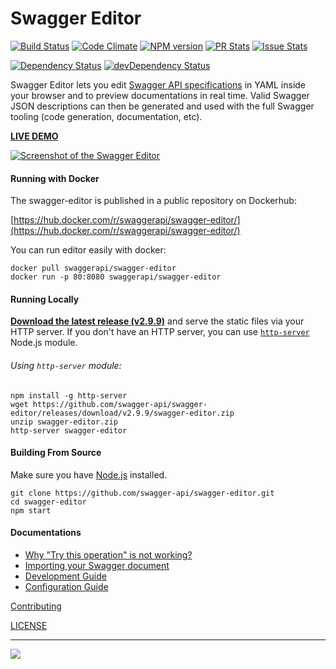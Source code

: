 # Swagger Editor

[![Build Status](https://travis-ci.org/swagger-api/swagger-editor.svg?branch=master)](https://travis-ci.org/swagger-api/swagger-editor)
[![Code Climate](https://codeclimate.com/github/swagger-api/swagger-editor/badges/gpa.svg)](https://codeclimate.com/github/swagger-api/swagger-editor)
[![NPM version](https://badge.fury.io/js/swagger-editor-src.svg)](http://badge.fury.io/js/swagger-editor-src)
[![PR Stats](http://issuestats.com/github/swagger-api/swagger-editor/badge/pr)](http://issuestats.com/github/swagger-api/swagger-editor) [![Issue Stats](http://issuestats.com/github/swagger-api/swagger-editor/badge/issue)](http://issuestats.com/github/swagger-api/swagger-editor)

[![Dependency Status](https://david-dm.org/swagger-api/swagger-editor/status.svg)](https://david-dm.org/swagger-api/swagger-editor)
[![devDependency Status](https://david-dm.org/swagger-api/swagger-editor/dev-status.svg)](https://david-dm.org/swagger-api/swagger-editor-#info=devDependencies)






Swagger Editor lets you edit [Swagger API specifications](https://github.com/swagger-api/swagger-spec/blob/master/versions/2.0.md) in YAML inside your browser and to preview documentations in real time.
Valid Swagger JSON descriptions can then be generated and used with the full Swagger tooling (code generation, documentation, etc).

**[LIVE DEMO](http://editor.swagger.io)**

[![Screenshot of the Swagger Editor](docs/screenshot.png "Designing an API with the Swagger Editor")](http://editor.swagger.io)

#### Running with Docker

The swagger-editor is published in a public repository on Dockerhub:

[https://hub.docker.com/r/swaggerapi/swagger-editor/](https://hub.docker.com/r/swaggerapi/swagger-editor/)

You can run editor easily with docker:

```
docker pull swaggerapi/swagger-editor
docker run -p 80:8080 swaggerapi/swagger-editor
```

#### Running Locally

[**Download the latest release (v2.9.9)**](https://github.com/swagger-api/swagger-editor/releases/download/v2.9.9/swagger-editor.zip) and serve the static files via your HTTP server. If you don't have an HTTP server, you can use [`http-server`](https://www.npmjs.com/package/http-server) Node.js module.

###### Using `http-server` module:
```shell
npm install -g http-server
wget https://github.com/swagger-api/swagger-editor/releases/download/v2.9.9/swagger-editor.zip
unzip swagger-editor.zip
http-server swagger-editor
```

#### Building From Source

Make sure you have [Node.js](http://nodejs.org/) installed. 

```shell
git clone https://github.com/swagger-api/swagger-editor.git
cd swagger-editor
npm start
```

#### Documentations
* [Why "Try this operation" is not working?](docs/cors.md)
* [Importing your Swagger document](./docs/import.md)
* [Development Guide](./docs/development.md)
* [Configuration Guide](./docs/config.md)

[Contributing](./CONTRIBUTING.md)

[LICENSE](./LICENSE)

---
<img src="http://swagger.io/wp-content/uploads/2016/02/logo.jpg"/>

